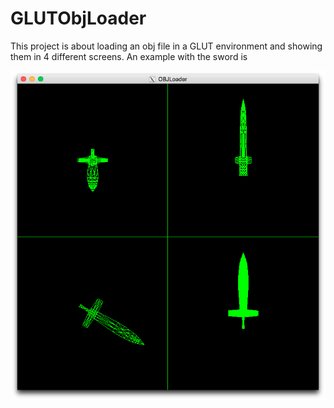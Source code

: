 # GLUTObjLoader

This project is about loading an obj file in a GLUT environment and showing them in 4 different screens. An example with the sword is

 ![](https://raw.githubusercontent.com/hevselavierlines/GLUTObjLoader/master/GlutExample/schirmschussobjloader.png)
